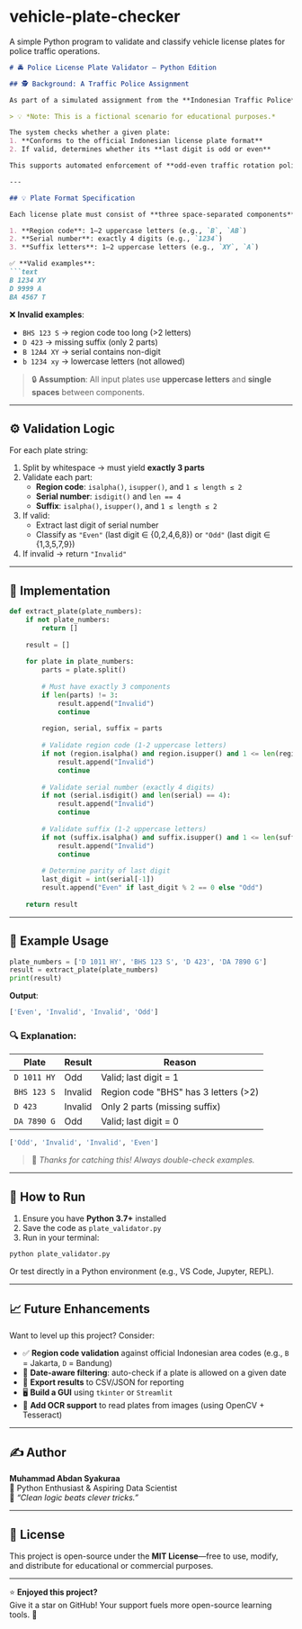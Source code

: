 # vehicle-plate-checker
A simple Python program to validate and classify vehicle license plates for police traffic operations.

```markdown
# 🚔 Police License Plate Validator — Python Edition

## 🕵️ Background: A Traffic Police Assignment

As part of a simulated assignment from the **Indonesian Traffic Police**, I developed a simple yet effective system to **validate vehicle license plates** and classify them based on the **odd-even rule** used in major urban traffic management schemes.

> 💡 *Note: This is a fictional scenario for educational purposes.*

The system checks whether a given plate:
1. **Conforms to the official Indonesian license plate format**
2. If valid, determines whether its **last digit is odd or even**

This supports automated enforcement of **odd-even traffic rotation policies** (e.g., only even-numbered plates allowed on even calendar dates).

---

## 💡 Plate Format Specification

Each license plate must consist of **three space-separated components**:

1. **Region code**: 1–2 uppercase letters (e.g., `B`, `AB`)
2. **Serial number**: exactly 4 digits (e.g., `1234`)
3. **Suffix letters**: 1–2 uppercase letters (e.g., `XY`, `A`)

✅ **Valid examples**:
```text
B 1234 XY
D 9999 A
BA 4567 T
```

❌ **Invalid examples**:
- `BHS 123 S` → region code too long (>2 letters)
- `D 423` → missing suffix (only 2 parts)
- `B 12A4 XY` → serial contains non-digit
- `b 1234 xy` → lowercase letters (not allowed)

> 🔒 **Assumption**: All input plates use **uppercase letters** and **single spaces** between components.

---

## ⚙️ Validation Logic

For each plate string:
1. Split by whitespace → must yield **exactly 3 parts**
2. Validate each part:
   - **Region code**: `isalpha()`, `isupper()`, and `1 ≤ length ≤ 2`
   - **Serial number**: `isdigit()` and `len == 4`
   - **Suffix**: `isalpha()`, `isupper()`, and `1 ≤ length ≤ 2`
3. If valid:
   - Extract last digit of serial number
   - Classify as `"Even"` (last digit ∈ {0,2,4,6,8}) or `"Odd"` (last digit ∈ {1,3,5,7,9})
4. If invalid → return `"Invalid"`

---

## 🧠 Implementation

```python
def extract_plate(plate_numbers):
    if not plate_numbers:
        return []
        
    result = []
    
    for plate in plate_numbers:
        parts = plate.split()
        
        # Must have exactly 3 components
        if len(parts) != 3:
            result.append("Invalid")
            continue
            
        region, serial, suffix = parts
        
        # Validate region code (1-2 uppercase letters)
        if not (region.isalpha() and region.isupper() and 1 <= len(region) <= 2):
            result.append("Invalid")
            continue
            
        # Validate serial number (exactly 4 digits)
        if not (serial.isdigit() and len(serial) == 4):
            result.append("Invalid")
            continue
            
        # Validate suffix (1-2 uppercase letters)
        if not (suffix.isalpha() and suffix.isupper() and 1 <= len(suffix) <= 2):
            result.append("Invalid")
            continue
            
        # Determine parity of last digit
        last_digit = int(serial[-1])
        result.append("Even" if last_digit % 2 == 0 else "Odd")
        
    return result
```

---

## 🧪 Example Usage

```python
plate_numbers = ['D 1011 HY', 'BHS 123 S', 'D 423', 'DA 7890 G']
result = extract_plate(plate_numbers)
print(result)
```

**Output**:
```python
['Even', 'Invalid', 'Invalid', 'Odd']
```

### 🔍 Explanation:

| Plate         | Result   | Reason                                      |
|---------------|----------|---------------------------------------------|
| `D 1011 HY`   | Odd     | Valid; last digit = 1                        |
| `BHS 123 S`   | Invalid  | Region code "BHS" has 3 letters (>2)        |
| `D 423`       | Invalid  | Only 2 parts (missing suffix)               |
| `DA 7890 G`   | Odd      | Valid; last digit = 0                       |

```python
['Odd', 'Invalid', 'Invalid', 'Even']
```

> 🙏 *Thanks for catching this! Always double-check examples.*

---

## 🚀 How to Run

1. Ensure you have **Python 3.7+** installed
2. Save the code as `plate_validator.py`
3. Run in your terminal:
```bash
python plate_validator.py
```

Or test directly in a Python environment (e.g., VS Code, Jupyter, REPL).

---

## 📈 Future Enhancements

Want to level up this project? Consider:
- ✅ **Region code validation** against official Indonesian area codes (e.g., `B` = Jakarta, `D` = Bandung)
- 📅 **Date-aware filtering**: auto-check if a plate is allowed on a given date
- 💾 **Export results** to CSV/JSON for reporting
- 🖥️ **Build a GUI** using `tkinter` or `Streamlit`
- 📸 **Add OCR support** to read plates from images (using OpenCV + Tesseract)

---

## ✍️ Author

**Muhammad Abdan Syakuraa**  
📍 Python Enthusiast & Aspiring Data Scientist  
💬 *“Clean logic beats clever tricks.”*

---

## 🪪 License

This project is open-source under the **MIT License**—free to use, modify, and distribute for educational or commercial purposes.

---

⭐ **Enjoyed this project?**  
Give it a star on GitHub! Your support fuels more open-source learning tools. 🙌
```
